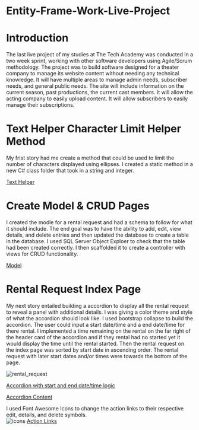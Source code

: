 # Entity-Frame-Work-Live-Project

# Introduction
The last live project of my studies at The Tech Academy was conducted in a two week sprint, working with other software developers using Agile/Scrum methodology. The project was to build software designed for a theater company to manage its website content without needing any technical knowledge. It will have multiple areas to manage admin needs, subscriber needs, and general public needs. The site will include information on the current season, past productions, the current cast members. It will allow the acting company to easily upload content. It will allow subscribers to easily manage their subscriptions.


# Text Helper Character Limit Helper Method

My frist story had me create a method that could be used to limit the number of characters displayed using ellipses. I created a static method in a new C# class folder that took in a string and integer.
<br>

<a href ="https://github.com/codhharris713/Entity-Frame-Work-Live-Project/blob/main/texthelper.png"> Text Helper </a>



# Create Model & CRUD Pages
I created the modle for a rental request and had a schema to follow for what it should include.  The end goal was to have the ability to add, edit, view details, and delete entries and then updated the database to create a table in the database. I used SQL Server Object Exploer to check that the table had been created correctly. I then scaffolded it to create a controller with views for CRUD functionality.
<br>

<a href ="https://github.com/codhharris713/Entity-Frame-Work-Live-Project/blob/main/rental_request_model.png"> Model </a>

# Rental Request Index Page
My next story entailed building a accordion to display all the rental request to reveal a panel with additional details. I was giving a color theme and style of what the accordion should look like. I used bootstrap collapse to build the accordion. The user could input a start date/time and a end date/time for there rental. I implemented a time remaining on the rental on the far right of the header card of the accordion and if they rental had no started yet it would display the time until the rental started. Then the rental request on the index page was sorted by start date in ascending order. The rental request with later start dates and/or times were towards the bottom of the page. 
<br>

![rental_request](https://user-images.githubusercontent.com/83795096/149723380-37733c87-1a00-4946-ac7a-9f825c22b0c1.gif)
<br>

<a href ="https://github.com/codhharris713/Entity-Frame-Work-Live-Project/blob/main/rental_request_start_end_time.png"> Accordion with start and end date/time logic </a>
<br>

<a href ="https://github.com/codhharris713/Entity-Frame-Work-Live-Project/blob/main/accordion.png"> Accordion Content </a>
<br>

I used Font Awesome Icons to change the action links to their respective edit, details, and delete symbols.
<br>
![icons](https://user-images.githubusercontent.com/83795096/149725504-68386d69-8f17-4554-9a8f-dd9fc6a718ac.png)
<a href ="https://github.com/codhharris713/Entity-Frame-Work-Live-Project/blob/main/action_links.png"> Action Links </a>


